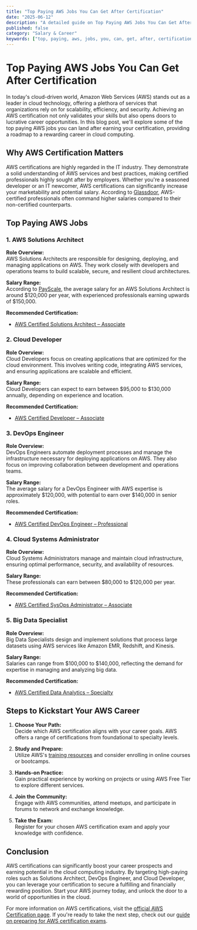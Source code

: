 ```yaml
---
title: "Top Paying AWS Jobs You Can Get After Certification"
date: "2025-06-12"
description: "A detailed guide on Top Paying AWS Jobs You Can Get After Certification"
published: false
category: "Salary & Career"
keywords: ["top, paying, aws, jobs, you, can, get, after, certification"]
---
```


# Top Paying AWS Jobs You Can Get After Certification

In today's cloud-driven world, Amazon Web Services (AWS) stands out as a leader in cloud technology, offering a plethora of services that organizations rely on for scalability, efficiency, and security. Achieving an AWS certification not only validates your skills but also opens doors to lucrative career opportunities. In this blog post, we'll explore some of the top paying AWS jobs you can land after earning your certification, providing a roadmap to a rewarding career in cloud computing.

## Why AWS Certification Matters

AWS certifications are highly regarded in the IT industry. They demonstrate a solid understanding of AWS services and best practices, making certified professionals highly sought after by employers. Whether you're a seasoned developer or an IT newcomer, AWS certifications can significantly increase your marketability and potential salary. According to [Glassdoor](https://www.glassdoor.com), AWS-certified professionals often command higher salaries compared to their non-certified counterparts.

## Top Paying AWS Jobs

### 1. AWS Solutions Architect

**Role Overview:**  
AWS Solutions Architects are responsible for designing, deploying, and managing applications on AWS. They work closely with developers and operations teams to build scalable, secure, and resilient cloud architectures.

**Salary Range:**  
According to [PayScale](https://www.payscale.com), the average salary for an AWS Solutions Architect is around $120,000 per year, with experienced professionals earning upwards of $150,000.

**Recommended Certification:**  
- [AWS Certified Solutions Architect – Associate](https://aws.amazon.com/certification/certified-solutions-architect-associate/)

### 2. Cloud Developer

**Role Overview:**  
Cloud Developers focus on creating applications that are optimized for the cloud environment. This involves writing code, integrating AWS services, and ensuring applications are scalable and efficient.

**Salary Range:**  
Cloud Developers can expect to earn between $95,000 to $130,000 annually, depending on experience and location.

**Recommended Certification:**  
- [AWS Certified Developer – Associate](https://aws.amazon.com/certification/certified-developer-associate/)

### 3. DevOps Engineer

**Role Overview:**  
DevOps Engineers automate deployment processes and manage the infrastructure necessary for deploying applications on AWS. They also focus on improving collaboration between development and operations teams.

**Salary Range:**  
The average salary for a DevOps Engineer with AWS expertise is approximately $120,000, with potential to earn over $140,000 in senior roles.

**Recommended Certification:**  
- [AWS Certified DevOps Engineer – Professional](https://aws.amazon.com/certification/certified-devops-engineer-professional/)

### 4. Cloud Systems Administrator

**Role Overview:**  
Cloud Systems Administrators manage and maintain cloud infrastructure, ensuring optimal performance, security, and availability of resources.

**Salary Range:**  
These professionals can earn between $80,000 to $120,000 per year.

**Recommended Certification:**  
- [AWS Certified SysOps Administrator – Associate](https://aws.amazon.com/certification/certified-sysops-admin-associate/)

### 5. Big Data Specialist

**Role Overview:**  
Big Data Specialists design and implement solutions that process large datasets using AWS services like Amazon EMR, Redshift, and Kinesis.

**Salary Range:**  
Salaries can range from $100,000 to $140,000, reflecting the demand for expertise in managing and analyzing big data.

**Recommended Certification:**  
- [AWS Certified Data Analytics – Specialty](https://aws.amazon.com/certification/certified-data-analytics-specialty/)

## Steps to Kickstart Your AWS Career

1. **Choose Your Path:**  
   Decide which AWS certification aligns with your career goals. AWS offers a range of certifications from foundational to specialty levels.

2. **Study and Prepare:**  
   Utilize AWS's [training resources](https://aws.amazon.com/training/) and consider enrolling in online courses or bootcamps.

3. **Hands-on Practice:**  
   Gain practical experience by working on projects or using AWS Free Tier to explore different services.

4. **Join the Community:**  
   Engage with AWS communities, attend meetups, and participate in forums to network and exchange knowledge.

5. **Take the Exam:**  
   Register for your chosen AWS certification exam and apply your knowledge with confidence.

## Conclusion

AWS certifications can significantly boost your career prospects and earning potential in the cloud computing industry. By targeting high-paying roles such as Solutions Architect, DevOps Engineer, and Cloud Developer, you can leverage your certification to secure a fulfilling and financially rewarding position. Start your AWS journey today, and unlock the door to a world of opportunities in the cloud.

For more information on AWS certifications, visit the [official AWS Certification page](https://aws.amazon.com/certification/). If you're ready to take the next step, check out our [guide on preparing for AWS certification exams](#).